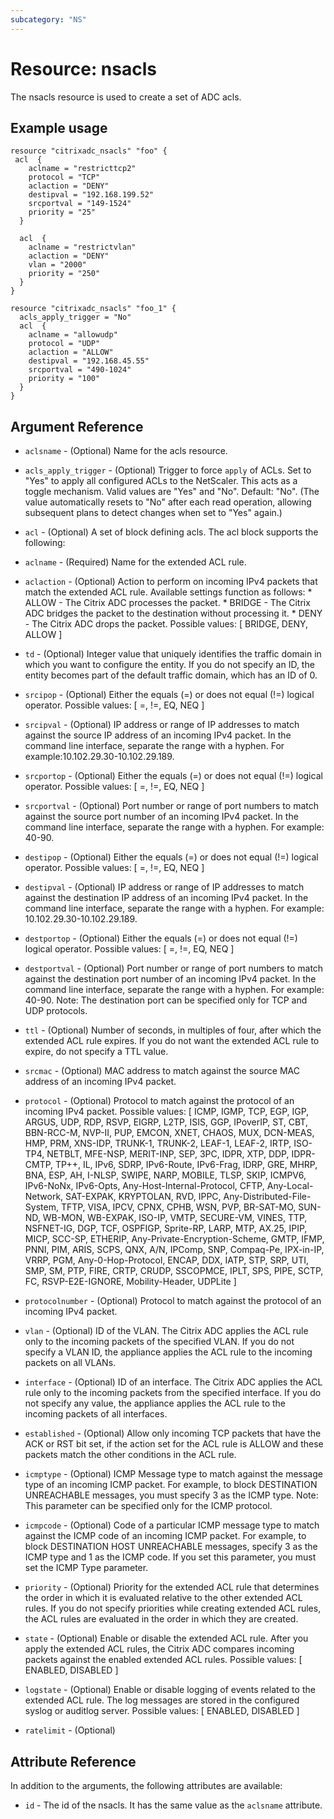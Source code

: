 ```yaml
---
subcategory: "NS"
---
```


# Resource: nsacls

The nsacls resource is used to create a set of ADC acls.


## Example usage

```hcl
resource "citrixadc_nsacls" "foo" {
 acl  {
    aclname = "restricttcp2"
    protocol = "TCP"
    aclaction = "DENY"
    destipval = "192.168.199.52"
    srcportval = "149-1524"
    priority = "25"
  }

  acl  {
    aclname = "restrictvlan"
    aclaction = "DENY"
    vlan = "2000"
    priority = "250"
  }
}

resource "citrixadc_nsacls" "foo_1" {
  acls_apply_trigger = "No"
  acl  {
    aclname = "allowudp"
    protocol = "UDP"
    aclaction = "ALLOW"
    destipval = "192.168.45.55"
    srcportval = "490-1024"
    priority = "100"
  }
}

```


## Argument Reference


* `aclsname` - (Optional) Name for the acls resource.
* `acls_apply_trigger` - (Optional) Trigger to force `apply` of ACLs. Set to "Yes" to apply all configured ACLs to the NetScaler. This acts as a toggle mechanism. Valid values are "Yes" and "No". Default: "No". (The value automatically resets to "No" after each read operation, allowing subsequent plans to detect changes when set to "Yes" again.)
* `acl` - (Optional) A set of block defining acls.
The acl block supports the following:

* `aclname` - (Required) Name for the extended ACL rule. 
* `aclaction` - (Optional) Action to perform on incoming IPv4 packets that match the extended ACL rule. Available settings function as follows: * ALLOW - The Citrix ADC processes the packet. * BRIDGE - The Citrix ADC bridges the packet to the destination without processing it. * DENY - The Citrix ADC drops the packet. Possible values: [ BRIDGE, DENY, ALLOW ]
* `td` - (Optional) Integer value that uniquely identifies the traffic domain in which you want to configure the entity. If you do not specify an ID, the entity becomes part of the default traffic domain, which has an ID of 0.
* `srcipop` - (Optional) Either the equals (=) or does not equal (!=) logical operator. Possible values: [ =, !=, EQ, NEQ ]
* `srcipval` - (Optional) IP address or range of IP addresses to match against the source IP address of an incoming IPv4 packet. In the command line interface, separate the range with a hyphen. For example:10.102.29.30-10.102.29.189.
* `srcportop` - (Optional) Either the equals (=) or does not equal (!=) logical operator. Possible values: [ =, !=, EQ, NEQ ]
* `srcportval` - (Optional) Port number or range of port numbers to match against the source port number of an incoming IPv4 packet. In the command line interface, separate the range with a hyphen. For example: 40-90.
* `destipop` - (Optional) Either the equals (=) or does not equal (!=) logical operator. Possible values: [ =, !=, EQ, NEQ ]
* `destipval` - (Optional) IP address or range of IP addresses to match against the destination IP address of an incoming IPv4 packet.  In the command line interface, separate the range with a hyphen. For example: 10.102.29.30-10.102.29.189.
* `destportop` - (Optional) Either the equals (=) or does not equal (!=) logical operator. Possible values: [ =, !=, EQ, NEQ ]
* `destportval` - (Optional) Port number or range of port numbers to match against the destination port number of an incoming IPv4 packet. In the command line interface, separate the range with a hyphen. For example: 40-90. Note: The destination port can be specified only for TCP and UDP protocols.
* `ttl` - (Optional) Number of seconds, in multiples of four, after which the extended ACL rule expires. If you do not want the extended ACL rule to expire, do not specify a TTL value.
* `srcmac` - (Optional) MAC address to match against the source MAC address of an incoming IPv4 packet.
* `protocol` - (Optional) Protocol to match against the protocol of an incoming IPv4 packet. Possible values: [ ICMP, IGMP, TCP, EGP, IGP, ARGUS, UDP, RDP, RSVP, EIGRP, L2TP, ISIS, GGP, IPoverIP, ST, CBT, BBN-RCC-M, NVP-II, PUP, EMCON, XNET, CHAOS, MUX, DCN-MEAS, HMP, PRM, XNS-IDP, TRUNK-1, TRUNK-2, LEAF-1, LEAF-2, IRTP, ISO-TP4, NETBLT, MFE-NSP, MERIT-INP, SEP, 3PC, IDPR, XTP, DDP, IDPR-CMTP, TP++, IL, IPv6, SDRP, IPv6-Route, IPv6-Frag, IDRP, GRE, MHRP, BNA, ESP, AH, I-NLSP, SWIPE, NARP, MOBILE, TLSP, SKIP, ICMPV6, IPv6-NoNx, IPv6-Opts, Any-Host-Internal-Protocol, CFTP, Any-Local-Network, SAT-EXPAK, KRYPTOLAN, RVD, IPPC, Any-Distributed-File-System, TFTP, VISA, IPCV, CPNX, CPHB, WSN, PVP, BR-SAT-MO, SUN-ND, WB-MON, WB-EXPAK, ISO-IP, VMTP, SECURE-VM, VINES, TTP, NSFNET-IG, DGP, TCF, OSPFIGP, Sprite-RP, LARP, MTP, AX.25, IPIP, MICP, SCC-SP, ETHERIP, Any-Private-Encryption-Scheme, GMTP, IFMP, PNNI, PIM, ARIS, SCPS, QNX, A/N, IPComp, SNP, Compaq-Pe, IPX-in-IP, VRRP, PGM, Any-0-Hop-Protocol, ENCAP, DDX, IATP, STP, SRP, UTI, SMP, SM, PTP, FIRE, CRTP, CRUDP, SSCOPMCE, IPLT, SPS, PIPE, SCTP, FC, RSVP-E2E-IGNORE, Mobility-Header, UDPLite ]
* `protocolnumber` - (Optional) Protocol to match against the protocol of an incoming IPv4 packet.
* `vlan` - (Optional) ID of the VLAN. The Citrix ADC applies the ACL rule only to the incoming packets of the specified VLAN. If you do not specify a VLAN ID, the appliance applies the ACL rule to the incoming packets on all VLANs.
* `interface` - (Optional) ID of an interface. The Citrix ADC applies the ACL rule only to the incoming packets from the specified interface. If you do not specify any value, the appliance applies the ACL rule to the incoming packets of all interfaces.
* `established` - (Optional) Allow only incoming TCP packets that have the ACK or RST bit set, if the action set for the ACL rule is ALLOW and these packets match the other conditions in the ACL rule.
* `icmptype` - (Optional) ICMP Message type to match against the message type of an incoming ICMP packet. For example, to block DESTINATION UNREACHABLE messages, you must specify 3 as the ICMP type. Note: This parameter can be specified only for the ICMP protocol.
* `icmpcode` - (Optional) Code of a particular ICMP message type to match against the ICMP code of an incoming ICMP packet.  For example, to block DESTINATION HOST UNREACHABLE messages, specify 3 as the ICMP type and 1 as the ICMP code. If you set this parameter, you must set the ICMP Type parameter.
* `priority` - (Optional) Priority for the extended ACL rule that determines the order in which it is evaluated relative to the other extended ACL rules. If you do not specify priorities while creating extended ACL rules, the ACL rules are evaluated in the order in which they are created.
* `state` - (Optional) Enable or disable the extended ACL rule. After you apply the extended ACL rules, the Citrix ADC compares incoming packets against the enabled extended ACL rules. Possible values: [ ENABLED, DISABLED ]
* `logstate` - (Optional) Enable or disable logging of events related to the extended ACL rule. The log messages are stored in the configured syslog or auditlog server. Possible values: [ ENABLED, DISABLED ]
* `ratelimit` - (Optional) 


## Attribute Reference

In addition to the arguments, the following attributes are available:

* `id` - The id of the nsacls. It has the same value as the `aclsname` attribute.
